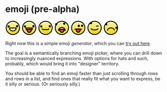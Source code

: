 # emoji (pre-alpha)

<img width="48" height="48" src="./docs/example-images/1.png" alt="" /> <img width="48" height="48" src="./docs/example-images/2.png" alt="" /> <img width="48" height="48" src="./docs/example-images/3.png" alt="" /> <img width="48" height="48" src="./docs/example-images/4.png" alt="" /> <img width="48" height="48" src="./docs/example-images/5.png" alt="" /> <img width="48" height="48" src="./docs/example-images/6.png" alt="" /> <img width="48" height="48" src="./docs/example-images/7.png" alt="" />

Right now this is a simple emoji *generator*,
which you can [try out here][app].

The goal is a semantically branching emoji picker,
where you can drill down to increasingly nuanced expressions.
With options for hats and such, probably,
which would bring it into "designer" territory.

You should be able to find an emoji faster than
just scrolling through rows and rows in a list,
and find ones that really fit what you want to express,
be it silly or serious.
(Or seriously silly.)


[app]: https://emoji.multiism.ml/
